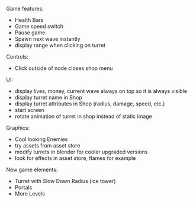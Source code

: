 Game features:
- Health Bars
- Game speed switch
- Pause game
- Spawn next wave instantly
- display range when clicking on turret

Controls:
- Click outside of node closes shop menu

UI:
- display lives, money, current wave always on top so it is always visible
- display turret name in Shop
- display turret attributes in Shop (radius, damage, speed, etc.)
- start screen
- rotate animation of turret in shop instead of static image

Graphics:
- Cool looking Enemies
- try assets from asset store
- modify turrets in blender for cooler upgraded versions
- look for effects in asset store, flames for example

New game elements:
- Turret with Slow Down Radius (ice tower)
- Portals
- More Levels